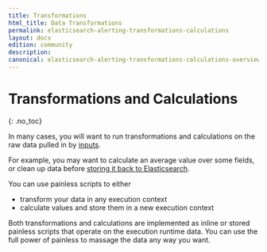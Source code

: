 ```yaml
---
title: Transformations
html_title: Data Transformations
permalink: elasticsearch-alerting-transformations-calculations
layout: docs
edition: community
description:
canonical: elasticsearch-alerting-transformations-calculations-overview
---
```

<!--- Copyright 2022 floragunn GmbH -->

# Transformations and Calculations
{: .no_toc}

In many cases, you will want to run transformations and calculations on the raw data pulled in by [inputs](inputs.md).

For example, you may want to calculate an average value over some fields, or clean up data before [storing it back to Elasticsearch](actions_index.md).

You can use painless scripts to either

* transform your data in any execution context
* calculate values and store them in a new execution context

Both transformations and calculations are implemented as inline or stored painless scripts that operate on the execution runtime data. You can use the full power of painless to massage the data any way you want.